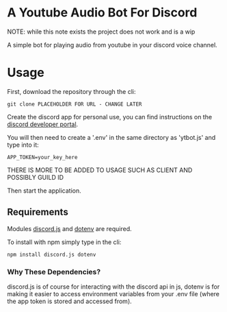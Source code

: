 # A Youtube Audio Bot For Discord

NOTE: while this note exists the project does not work and is a wip

A simple bot for playing audio from youtube in your discord voice channel.

# Usage

First, download the repository through the cli:
```
git clone PLACEHOLDER FOR URL - CHANGE LATER
```

Create the discord app for personal use, you can find instructions on the [discord developer portal](https://discord.com/developers/docs/quick-start/getting-started#step-1-creating-an-app).

You will then need to create a '.env' in the same directory as 'ytbot.js' and type into it:
```
APP_TOKEN=your_key_here
```

THERE IS MORE TO BE ADDED TO USAGE SUCH AS CLIENT AND POSSIBLY GUILD ID

Then start the application.

## Requirements

Modules [discord.js](https://www.npmjs.com/package/discord.js?activeTab=readme) and [dotenv](https://www.npmjs.com/package/dotenv) are required.

To install with npm simply type in the cli:
```
npm install discord.js dotenv
```

### Why These Dependencies?
discord.js is of course for interacting with the discord api in js, dotenv is for making it easier to access environment variables from your .env file (where the app token is stored and accessed from).